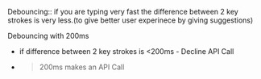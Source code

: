 Debouncing::
if you are typing very fast the difference between 2 key strokes is very less.(to give better user experinece by giving suggestions)

Debouncing with 200ms
- if difference between 2 key strokes is <200ms - Decline API Call
- >200ms makes an API Call